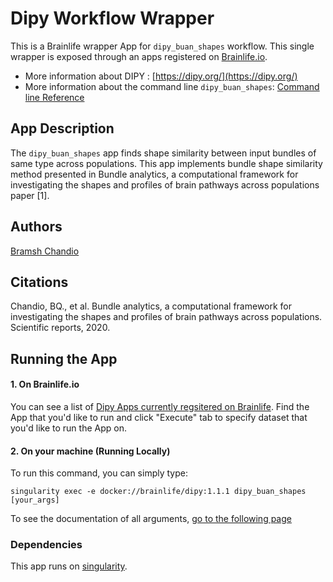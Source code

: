 # Dipy Workflow Wrapper

This is a Brainlife wrapper App for `dipy_buan_shapes` workflow. This single wrapper is exposed through an apps registered on [Brainlife.io](https://brainlife.io).

- More information about DIPY : [https://dipy.org/](https://dipy.org/)
- More information about the command line `dipy_buan_shapes`: [Command line Reference](https://dipy.org/documentation/1.2.0./interfaces/buan_flow/)

## App Description

 The `dipy_buan_shapes` app finds shape similarity between input bundles of same type across populations. This app implements bundle shape similarity method presented in Bundle analytics, a computational framework for investigating the shapes and profiles of brain pathways across populations paper [1].

## Authors

[Bramsh Chandio](https://github.com/BramshQamar)

## Citations

Chandio, BQ., et al. Bundle analytics, a computational framework for investigating the shapes and profiles of brain pathways across populations. Scientific reports, 2020.

## Running the App

#### 1. On Brainlife.io

You can see a list of [Dipy Apps currently regsitered on Brainlife](https://brainlife.io/apps#dipy). Find the App that you'd like to run and click "Execute" tab to specify dataset that you'd like to run the App on.

#### 2. On  your machine (Running Locally)

To run this command, you can simply type:

`singularity exec -e docker://brainlife/dipy:1.1.1 dipy_buan_shapes [your_args]`

To see the documentation of all arguments, [go to the following page](https://dipy.org/documentation/1.2.0./interfaces/buan_flow/)

### Dependencies

This app runs on [singularity](https://www.sylabs.io/singularity/).


